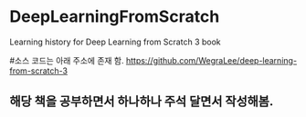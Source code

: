# DeepLearningFromScratch
Learning history for Deep Learning from Scratch 3 book

#소스 코드는 아래 주소에 존재 함.
https://github.com/WegraLee/deep-learning-from-scratch-3

## 해당 책을 공부하면서 하나하나 주석 달면서 작성해봄.
